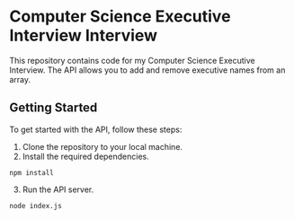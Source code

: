 # Computer Science Executive Interview Interview

This repository contains code for my Computer Science Executive Interview. The API allows you to add and remove executive names from an array.

## Getting Started

To get started with the API, follow these steps:

1. Clone the repository to your local machine.
2. Install the required dependencies.
```
npm install
```
3. Run the API server.
```
node index.js
```